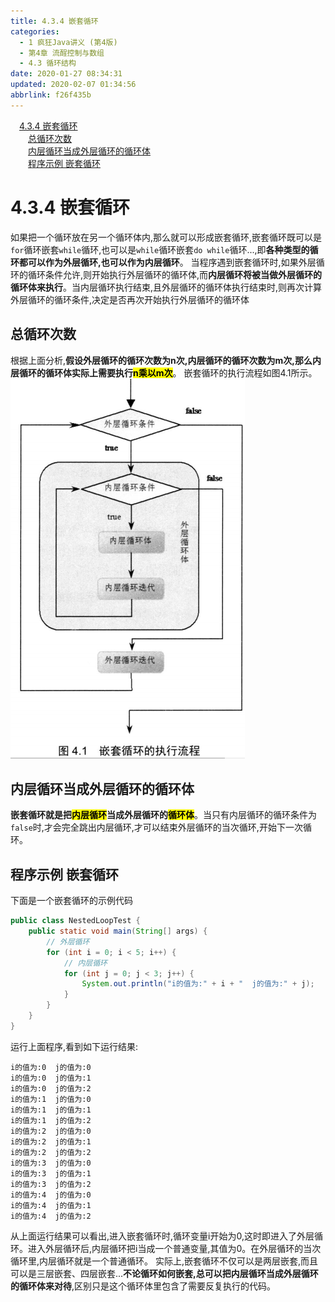 ```yaml
---
title: 4.3.4 嵌套循环
categories: 
  - 1 疯狂Java讲义 (第4版)
  - 第4章 流酲控制与数组
  - 4.3 循环结构
date: 2020-01-27 08:34:31
updated: 2020-02-07 01:34:56
abbrlink: f26f435b
---
```

<div id='my_toc'><a href="/JavaReadingNotes/f26f435b/#4-3-4-嵌套循环" class="header_1">4.3.4 嵌套循环</a>&nbsp;<br><a href="/JavaReadingNotes/f26f435b/#总循环次数" class="header_2">总循环次数</a>&nbsp;<br><a href="/JavaReadingNotes/f26f435b/#内层循环当成外层循环的循环体" class="header_2">内层循环当成外层循环的循环体</a>&nbsp;<br><a href="/JavaReadingNotes/f26f435b/#程序示例-嵌套循环" class="header_2">程序示例 嵌套循环</a>&nbsp;<br></div>
<style>.header_1{margin-left: 1em;}.header_2{margin-left: 2em;}.header_3{margin-left: 3em;}.header_4{margin-left: 4em;}.header_5{margin-left: 5em;}.header_6{margin-left: 6em;}</style>
<!--more-->
<script>if (navigator.platform.search('arm')==-1){document.getElementById('my_toc').style.display = 'none';}var e,p = document.getElementsByTagName('p');while (p.length>0) {e = p[0];e.parentElement.removeChild(e);}</script>

<!--end-->
# 4.3.4 嵌套循环
如果把一个循环放在另一个循环体内,那么就可以形成嵌套循环,嵌套循环既可以是`for`循环嵌套`while`循环,也可以是`while`循环嵌套`do while`循环...,即**各种类型的循环都可以作为外层循环,也可以作为内层循环**。
当程序遇到嵌套循环时,如果外层循环的循环条件允许,则开始执行外层循环的循环体,而**内层循环将被当做外层循环的循环体来执行**。当内层循环执行结束,且外层循环的循环体执行结束时,则再次计算外层循环的循环条件,决定是否再次开始执行外层循环的循环体
## 总循环次数
根据上面分析,**假设外层循环的循环次数为n次,内层循环的循环次数为m次,那么内层循环的循环体实际上需要执行<mark>n乘以m次</mark>**。
嵌套循环的执行流程如图4.1所示。
![这里有一张图片](https://raw.githubusercontent.com/lanlan2017/images/master/CrazyJavaHandout4/Chapter4/4.3.4/1.png)
## 内层循环当成外层循环的循环体
**嵌套循环就是把<mark>内层循环</mark>当成外层循环的<mark>循环体</mark>**。当只有内层循环的循环条件为`false`时,才会完全跳出内层循环,才可以结束外层循环的当次循环,开始下一次循环。
## 程序示例 嵌套循环
下面是一个嵌套循环的示例代码
```java
public class NestedLoopTest {
    public static void main(String[] args) {
        // 外层循环
        for (int i = 0; i < 5; i++) {
            // 内层循环
            for (int j = 0; j < 3; j++) {
                System.out.println("i的值为:" + i + "  j的值为:" + j);
            }
        }
    }
}
```
运行上面程序,看到如下运行结果:
```
i的值为:0  j的值为:0
i的值为:0  j的值为:1
i的值为:0  j的值为:2
i的值为:1  j的值为:0
i的值为:1  j的值为:1
i的值为:1  j的值为:2
i的值为:2  j的值为:0
i的值为:2  j的值为:1
i的值为:2  j的值为:2
i的值为:3  j的值为:0
i的值为:3  j的值为:1
i的值为:3  j的值为:2
i的值为:4  j的值为:0
i的值为:4  j的值为:1
i的值为:4  j的值为:2
```
从上面运行结果可以看出,进入嵌套循环时,循环变量i开始为0,这时即进入了外层循环。进入外层循环后,内层循环把i当成一个普通变量,其值为0。在外层循环的当次循环里,内层循环就是一个普通循环。
实际上,嵌套循环不仅可以是两层嵌套,而且可以是三层嵌套、四层嵌套...**不论循环如何嵌套,总可以把内层循环当成外层循环的循环体来对待**,区别只是这个循环体里包含了需要反复执行的代码。
<!-- CrazyJavaHandout4/Chapter4/4.3.4/ -->
